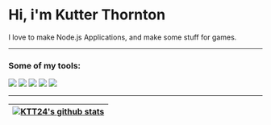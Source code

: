 # Hi, i'm Kutter Thornton
I love to make Node.js Applications, and make some stuff for games.

---
### Some of my tools:
![](https://img.shields.io/badge/-MacOS-informational?style=for-the-badge&logo=apple&logoColor=white&color=484b59) 
![](https://img.shields.io/badge/-VSCode-informational?style=for-the-badge&logo=visual-studio-code&logoColor=white&color=484b59)
![](https://img.shields.io/badge/-Github-informational?style=for-the-badge&logo=github&logoColor=white&color=484b59)
![](https://img.shields.io/badge/-Gitpod-informational?style=for-the-badge&logo=gitpod&logoColor=white&color=484b59)
![](https://img.shields.io/badge/-Gitpod-informational?style=for-the-badge&logo=gitpod&logoColor=white&color=484b59)

---
|[![KTT24's github stats](https://github-readme-stats.vercel.app/api?username=KTT24&icon_color=484b59&title_color=484b59&hide_border=true&show_icons=true)](https://github.com/KTT24/github-readme-stats)|
|---|
